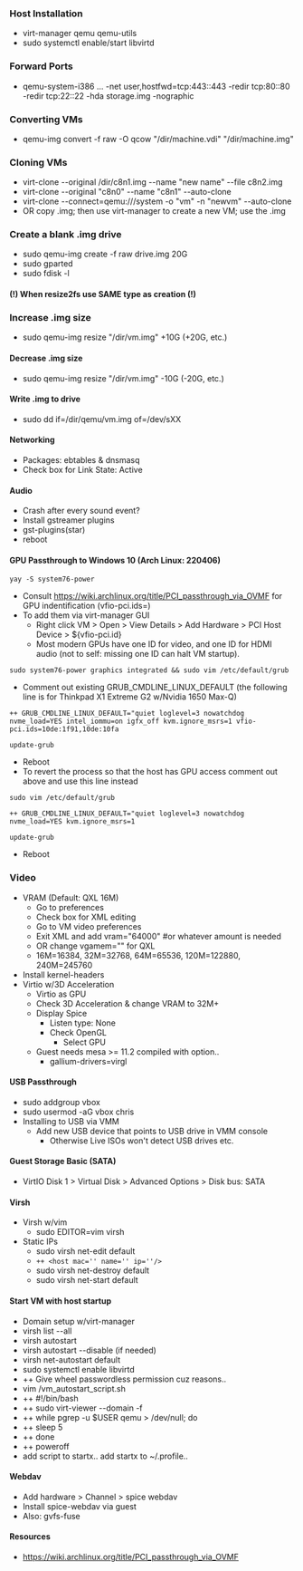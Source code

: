 ### Host Installation
- virt-manager qemu qemu-utils
- sudo systemctl enable/start libvirtd

### Forward Ports
- qemu-system-i386 ... -net user,hostfwd=tcp:443::443 -redir tcp:80::80 -redir tcp:22::22 -hda storage.img -nographic

### Converting VMs
- qemu-img convert -f raw -O qcow "/dir/machine.vdi" "/dir/machine.img"

### Cloning VMs
- virt-clone --original /dir/c8n1.img --name "new name" --file c8n2.img
- virt-clone --original "c8n0" --name "c8n1" --auto-clone
- virt-clone --connect=qemu:///system -o "vm" -n "newvm" --auto-clone
- OR copy .img; then use virt-manager to create a new VM; use the .img

### Create a blank .img drive
- sudo qemu-img create -f raw drive.img 20G
- sudo gparted
- sudo fdisk -l

#### (!) When resize2fs use SAME type as creation (!)

### Increase .img size
- sudo qemu-img resize "/dir/vm.img" +10G (+20G, etc.)

#### Decrease .img size
- sudo qemu-img resize "/dir/vm.img" -10G (-20G, etc.)

#### Write .img to drive
- sudo dd if=/dir/qemu/vm.img of=/dev/sXX

#### Networking
- Packages: ebtables & dnsmasq
- Check box for Link State: Active

#### Audio
- Crash after every sound event?
- Install gstreamer plugins
- gst-plugins(star)
- reboot

#### GPU Passthrough to Windows 10 (Arch Linux: 220406)
```
yay -S system76-power
```
- Consult https://wiki.archlinux.org/title/PCI_passthrough_via_OVMF for GPU indentification (vfio-pci.ids=)
- To add them via virt-manager GUI
    - Right click VM > Open > View Details > Add Hardware > PCI Host Device > ${vfio-pci.id}
    - Most modern GPUs have one ID for video, and one ID for HDMI audio (not to self: missing one ID can halt VM startup).
```
sudo system76-power graphics integrated && sudo vim /etc/default/grub
```
- Comment out existing GRUB_CMDLINE_LINUX_DEFAULT (the following line is for Thinkpad X1 Extreme G2 w/Nvidia 1650 Max-Q)
```
++ GRUB_CMDLINE_LINUX_DEFAULT="quiet loglevel=3 nowatchdog nvme_load=YES intel_iommu=on igfx_off kvm.ignore_msrs=1 vfio-pci.ids=10de:1f91,10de:10fa
```
```
update-grub
```
- Reboot
- To revert the process so that the host has GPU access comment out above and use this line instead
```
sudo vim /etc/default/grub
```
```
++ GRUB_CMDLINE_LINUX_DEFAULT="quiet loglevel=3 nowatchdog nvme_load=YES kvm.ignore_msrs=1
```
```
update-grub
```
- Reboot

### Video
- VRAM (Default: QXL 16M)
    - Go to preferences
    - Check box for XML editing
    - Go to VM video preferences
    - Exit XML and add vram="64000" #or whatever amount is needed
    - OR change vgamem="" for QXL
    - 16M=16384, 32M=32768, 64M=65536, 120M=122880, 240M=245760
- Install kernel-headers
- Virtio w/3D Acceleration
    - Virtio as GPU
    - Check 3D Acceleration & change VRAM to 32M+
    - Display Spice
        - Listen type: None
        - Check OpenGL
            - Select GPU
    - Guest needs mesa >= 11.2 compiled with option..
        - gallium-drivers=virgl

#### USB Passthrough
- sudo addgroup vbox
- sudo usermod -aG vbox chris
- Installing to USB via VMM
    - Add new USB device that points to USB drive in VMM console
        - Otherwise Live ISOs won't detect USB drives etc.

#### Guest Storage Basic (SATA)
- VirtIO Disk 1 > Virtual Disk > Advanced Options > Disk bus: SATA

#### Virsh
- Virsh w/vim
    - sudo EDITOR=vim virsh
- Static IPs
    - sudo virsh net-edit default
    - ```++ <host mac='' name='' ip=''/>```
    - sudo virsh net-destroy default
    - sudo virsh net-start default

#### Start VM with host startup
- Domain setup w/virt-manager
- virsh list --all
- virsh autostart <domain>
- virsh autostart <domain> --disable (if needed)
- virsh net-autostart default
- sudo systemctl enable libvirtd
- ++ Give wheel passwordless permission cuz reasons..
- vim /vm_autostart_script.sh
- ++ #!/bin/bash
- ++ sudo virt-viewer --domain <domain> -f
- ++ while pgrep -u $USER qemu > /dev/null; do
- ++    sleep 5
- ++ done
- ++ poweroff
- add script to startx.. add startx to ~/.profile..

#### Webdav
- Add hardware > Channel > spice webdav
- Install spice-webdav via guest
- Also: gvfs-fuse

#### Resources
- https://wiki.archlinux.org/title/PCI_passthrough_via_OVMF
